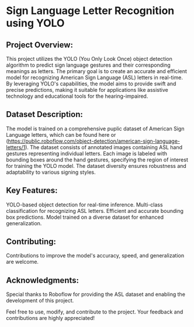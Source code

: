 # Sign Language Letter Recognition using YOLO

## Project Overview:
This project utilizes the YOLO (You Only Look Once) object detection algorithm to predict sign language gestures and their corresponding meanings as letters. The primary goal is to create an accurate and efficient model for recognizing American Sign Language (ASL) letters in real-time. By leveraging YOLO's capabilities, the model aims to provide swift and precise predictions, making it suitable for applications like assistive technology and educational tools for the hearing-impaired.

## Dataset Description:
The model is trained on a comprehensive   puplic dataset of American Sign Language letters, which can be found here or (https://public.roboflow.com/object-detection/american-sign-language-letters/1). The dataset consists of annotated images containing ASL hand gestures representing individual letters. Each image is labeled with bounding boxes around the hand gestures, specifying the region of interest for training the YOLO model. The dataset diversity ensures robustness and adaptability to various signing styles.

## Key Features:

YOLO-based object detection for real-time inference.
Multi-class classification for recognizing ASL letters.
Efficient and accurate bounding box predictions.
Model trained on a diverse dataset for enhanced generalization.


## Contributing:
Contributions to improve the model's accuracy, speed, and generalization are welcome. 



## Acknowledgments:
Special thanks to Roboflow for providing the ASL dataset and enabling the development of this project.

Feel free to use, modify, and contribute to the project. Your feedback and contributions are highly appreciated!
